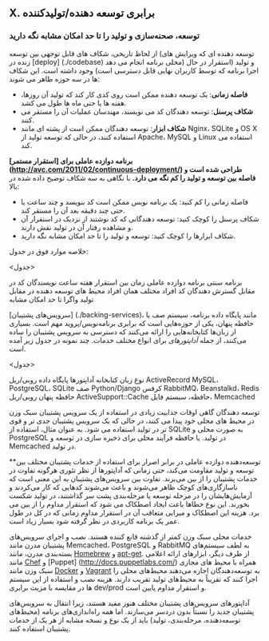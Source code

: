 ## X. برابری توسعه دهنده/تولیدکننده
### توسعه، صحنه‌سازی و تولید را تا حد امکان مشابه نگه دارید

از لحاظ تاریخی، شکاف های قابل توجهی بین توسعه (توسعه دهنده ای که ویرایش های زنده در [deploy] (./codebase) محلی برنامه انجام می دهد) و تولید (استقرار در حال اجرا برنامه که توسط کاربران نهایی قابل دسترسی است) وجود داشته است. این شکاف ها در سه حوزه ظاهر می شوند:

* **فاصله زمانی**: یک توسعه دهنده ممکن است روی کدی کار کند که تولید آن روزها، هفته ها یا حتی ماه ها طول می کشد.
* **شکاف پرسنل**: توسعه دهندگان کد می نویسند، مهندسان عملیات آن را مستقر می کنند.
* **شکاف ابزار**: توسعه دهندگان ممکن است از پشته ای مانند Nginx، SQLite و OS X استفاده کنند، در حالی که توسعه تولید از Apache، MySQL و Linux استفاده می کند.

**برنامه دوازده عاملی برای [استقرار مستمر] (http://avc.com/2011/02/continuous-deployment/) طراحی شده است و فاصله بین توسعه و تولید را کم نگه می دارد.** با نگاهی به سه شکاف توضیح داده شده در بالا:

* فاصله زمانی را کم کنید: یک برنامه نویس ممکن است کد بنویسد و چند ساعت یا حتی چند دقیقه بعد آن را مستقر کند.
* شکاف پرسنل را کوچک کنید: توسعه دهندگانی که کد نوشتند از نزدیک در استقرار آن و مشاهده رفتار آن در تولید نقش دارند.
* شکاف ابزارها را کوچک کنید: توسعه و تولید را تا حد امکان مشابه نگه دارید.

خلاصه موارد فوق در جدول:

<جدول>
   <tr>
     <th></th>
     <th>برنامه سنتی</th>
     <th>برنامه دوازده عاملی</th>
   </tr>
   <tr>
     <th>زمان بین استقرار</th>
     <td>هفته</td>
     <td>ساعت</td>
   </tr>
   <tr>
     <th>نویسندگان کد در مقابل گسترش دهندگان کد</th>
     <td>افراد مختلف</td>
     <td>همان افراد</td>
   </tr>
   <tr>
     <th>محیط های توسعه دهنده در مقابل تولید</th>
     <td>واگرا</td>
     <td>تا حد امکان مشابه</td>
   </tr>
</table>

[سرویس‌های پشتیبان] (./backing-services)، مانند پایگاه داده برنامه، سیستم صف یا حافظه پنهان، یکی از حوزه‌هایی است که برابری برنامه‌نویس/پروید مهم است. بسیاری از زبان‌ها کتابخانه‌هایی را ارائه می‌کنند که دسترسی به سرویس پشتیبان را ساده می‌کنند، از جمله *آداپتورهای* برای انواع مختلف خدمات. چند نمونه در جدول زیر آمده است.

<جدول>
   <tr>
     <th>نوع</th>
     <th>زبان</th>
     <th>کتابخانه</th>
     <th>آداپتورها</th>
   </tr>
   <tr>
     <td>پایگاه داده</td>
     <td>روبی/ریل</td>
     <td>ActiveRecord</td>
     <td>MySQL، PostgreSQL، SQLite</td>
   </tr>
   <tr>
     <td>صف</td>
     <td>Python/Django</td>
     <td>کرفس</td>
     <td>RabbitMQ، Beanstalkd، Redis</td>
   </tr>
   <tr>
     <td>حافظه پنهان</td>
     <td>روبی/ریل</td>
     <td>ActiveSupport::Cache</td>
     <td>حافظه، سیستم فایل، Memcached</td>
   </tr>
</table>

توسعه دهندگان گاهی اوقات جذابیت زیادی در استفاده از یک سرویس پشتیبان سبک وزن در محیط های محلی خود پیدا می کنند، در حالی که یک سرویس پشتیبان جدی تر و قوی تر در تولید استفاده می شود. به عنوان مثال، استفاده از SQLite به صورت محلی و PostgreSQL در تولید. یا حافظه فرآیند محلی برای ذخیره سازی در توسعه و Memcached در تولید.

**توسعه‌دهنده دوازده عاملی در برابر اصرار برای استفاده از خدمات پشتیبان مختلف بین توسعه و تولید مقاومت می‌کند، حتی زمانی که آداپتورها از نظر تئوری هرگونه تفاوت در خدمات پشتیبان را از بین می‌برند. تفاوت بین سرویس‌های پشتیبان به این معنی است که ناسازگاری‌های کوچک ظاهر می‌شوند و باعث می‌شوند کدهایی که کار می‌کردند و آزمایش‌هایشان را در مرحله توسعه یا مرحله‌بندی پشت سر گذاشتند، در تولید شکست بخورند. این نوع خطاها باعث ایجاد اصطکاک می شود که استقرار مداوم را از بین می برد. هزینه این اصطکاک و میرایی متعاقب آن در استقرار مداوم زمانی که در کل در طول عمر یک برنامه کاربردی در نظر گرفته شود بسیار زیاد است.

خدمات محلی سبک وزن کمتر از گذشته قانع کننده هستند. نصب و اجرای سرویس‌های پشتیبان مدرن مانند Memcached، PostgreSQL و RabbitMQ به لطف سیستم‌های بسته‌بندی مدرن، مانند [Homebrew](http://mxcl.github.com/homebrew/) و [apt-get]( https://help.ubuntu.com/community/AptGet/Howto). از طرف دیگر، ابزارهای ارائه اعلامی مانند [Chef](http://www.opscode.com/chef/) و [Puppet] (http://docs.puppetlabs.com/) همراه با محیط های مجازی سبک وزن مانند [ Docker](https://www.docker.com/) و [Vagrant](http://vagrantup.com/) به توسعه‌دهندگان اجازه می‌دهند محیط‌های محلی را اجرا کنند که تقریباً به محیط‌های تولید تقریب دارند. هزینه نصب و استفاده از این سیستم ها در مقایسه با مزیت برابری dev/prod و استقرار مداوم پایین است.

آداپتورهای سرویس‌های پشتیبان مختلف هنوز مفید هستند، زیرا انتقال به سرویس‌های پشتیبان جدید را نسبتاً بدون دردسر می‌سازند. اما همه راه‌اندازی‌های برنامه (محیط‌های توسعه‌دهنده، مرحله‌بندی، تولید) باید از یک نوع و نسخه مشابه از هر یک از خدمات پشتیبان استفاده کنند.